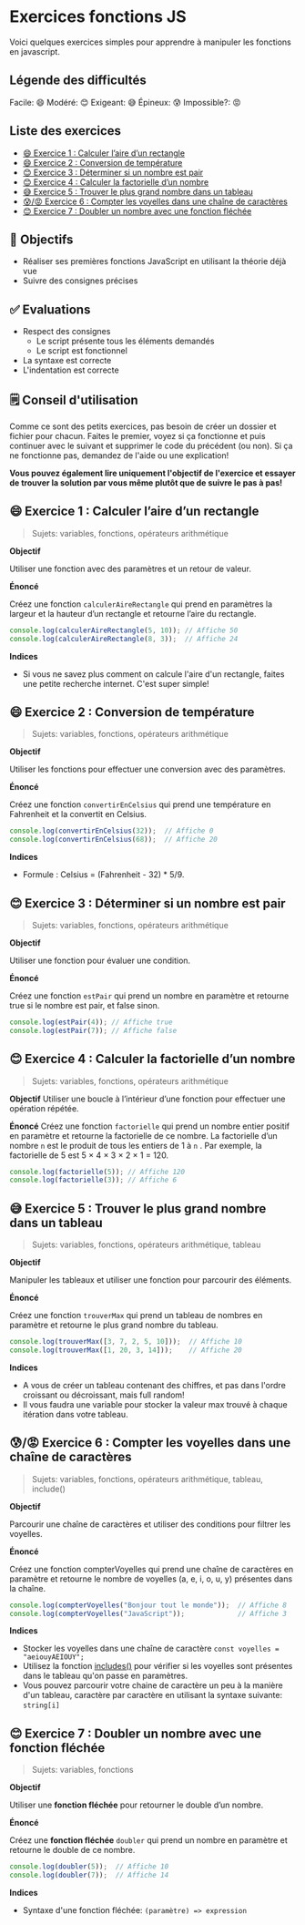 <!-- omit in toc -->
# Exercices fonctions JS

Voici quelques exercices simples pour apprendre à manipuler les fonctions en javascript.

<!-- omit in toc -->
## Légende des difficultés

Facile: 😄
Modéré: 😊
Exigeant: 😅
Épineux: 😰
Impossible?: 😡

<!-- omit in toc -->
## Liste des exercices

- [😄 Exercice 1 : Calculer l’aire d’un rectangle](#-exercice-1--calculer-laire-dun-rectangle)
- [😄 Exercice 2 : Conversion de température](#-exercice-2--conversion-de-température)
- [😊 Exercice 3 : Déterminer si un nombre est pair](#-exercice-3--déterminer-si-un-nombre-est-pair)
- [😊 Exercice 4 : Calculer la factorielle d’un nombre](#-exercice-4--calculer-la-factorielle-dun-nombre)
- [😅 Exercice 5 : Trouver le plus grand nombre dans un tableau](#-exercice-5--trouver-le-plus-grand-nombre-dans-un-tableau)
- [😰/😡 Exercice 6 : Compter les voyelles dans une chaîne de caractères](#-exercice-6--compter-les-voyelles-dans-une-chaîne-de-caractères)
- [😊 Exercice 7 : Doubler un nombre avec une fonction fléchée](#-exercice-7--doubler-un-nombre-avec-une-fonction-fléchée)

<!-- omit in toc -->
## :memo: Objectifs

- Réaliser ses premières fonctions JavaScript en utilisant la théorie déjà vue
- Suivre des consignes précises

<!-- omit in toc -->
## :white_check_mark: Evaluations

- Respect des consignes
  - Le script présente tous les éléments demandés
  - Le script est fonctionnel
- La syntaxe est correcte
- L'indentation est correcte

<!-- omit in toc -->
## 🗒️ Conseil d'utilisation

Comme ce sont des petits exercices, pas besoin de créer un dossier et fichier pour chacun. Faites le premier, voyez si ça fonctionne et puis continuer avec le suivant et supprimer le code du précédent (ou non). Si ça ne fonctionne pas, demandez de l'aide ou une explication!

**Vous pouvez également lire uniquement l'objectif de l'exercice et essayer de trouver la solution par vous même plutôt que de suivre le pas à pas!**

## 😄 Exercice 1 : Calculer l’aire d’un rectangle

> Sujets: variables, fonctions, opérateurs arithmétique

**Objectif**

Utiliser une fonction avec des paramètres et un retour de valeur.

**Énoncé**

Créez une fonction `calculerAireRectangle` qui prend en paramètres la largeur et la hauteur d’un rectangle et retourne l’aire du rectangle.

```js
console.log(calculerAireRectangle(5, 10)); // Affiche 50
console.log(calculerAireRectangle(8, 3));  // Affiche 24
```

**Indices**

- Si vous ne savez plus comment on calcule l'aire d'un rectangle, faites une petite recherche internet. C'est super simple!

## 😄 Exercice 2 : Conversion de température

> Sujets: variables, fonctions, opérateurs arithmétique

**Objectif**

Utiliser les fonctions pour effectuer une conversion avec des paramètres.

**Énoncé**

Créez une fonction `convertirEnCelsius` qui prend une température en Fahrenheit et la convertit en Celsius.

```js
console.log(convertirEnCelsius(32));  // Affiche 0
console.log(convertirEnCelsius(68));  // Affiche 20
```

**Indices**

- Formule : Celsius = (Fahrenheit - 32) * 5/9.

## 😊 Exercice 3 : Déterminer si un nombre est pair

> Sujets: variables, fonctions, opérateurs arithmétique

**Objectif**

Utiliser une fonction pour évaluer une condition.

**Énoncé**

Créez une fonction `estPair` qui prend un nombre en paramètre et retourne true si le nombre est pair, et false sinon.

```js
console.log(estPair(4)); // Affiche true
console.log(estPair(7)); // Affiche false
```

## 😊 Exercice 4 : Calculer la factorielle d’un nombre

> Sujets: variables, fonctions, opérateurs arithmétique

**Objectif**
Utiliser une boucle à l’intérieur d’une fonction pour effectuer une opération répétée.

**Énoncé**
Créez une fonction `factorielle` qui prend un nombre entier positif en paramètre et retourne la factorielle de ce nombre.
La factorielle d’un nombre  `n`  est le produit de tous les entiers de 1 à `n` . Par exemple, la factorielle de 5 est 5 × 4 × 3 × 2 × 1 = 120.

```js
console.log(factorielle(5)); // Affiche 120
console.log(factorielle(3)); // Affiche 6
```

## 😅 Exercice 5 : Trouver le plus grand nombre dans un tableau

> Sujets: variables, fonctions, opérateurs arithmétique, tableau

**Objectif**  

Manipuler les tableaux et utiliser une fonction pour parcourir des éléments.

**Énoncé**

Créez une fonction `trouverMax` qui prend un tableau de nombres en paramètre et retourne le plus grand nombre du tableau.

```js
console.log(trouverMax([3, 7, 2, 5, 10]));  // Affiche 10
console.log(trouverMax([1, 20, 3, 14]));    // Affiche 20
```

**Indices**

- A vous de créer un tableau contenant des chiffres, et pas dans l'ordre croissant ou décroissant, mais full random!
- Il vous faudra une variable pour stocker la valeur max trouvé à chaque itération dans votre tableau.

## 😰/😡 Exercice 6 : Compter les voyelles dans une chaîne de caractères

> Sujets: variables, fonctions, opérateurs arithmétique, tableau, include()

**Objectif**

Parcourir une chaîne de caractères et utiliser des conditions pour filtrer les voyelles.

**Énoncé**

Créez une fonction compterVoyelles qui prend une chaîne de caractères en paramètre et retourne le nombre de voyelles (a, e, i, o, u, y) présentes dans la chaîne.

```js
console.log(compterVoyelles("Bonjour tout le monde"));  // Affiche 8
console.log(compterVoyelles("JavaScript"));             // Affiche 3
```

**Indices**

- Stocker les voyelles dans une chaîne de caractère `const voyelles = "aeiouyAEIOUY";`
- Utilisez la fonction [includes()](https://developer.mozilla.org/fr/docs/Web/JavaScript/Reference/Global_Objects/Array/includes) pour vérifier si les voyelles sont présentes dans le tableau qu'on passe en paramètres.
- Vous pouvez parcourir votre chaine de caractère un peu à la manière d'un tableau, caractère par caractère en utilisant la syntaxe suivante: `string[i]`

## 😊 Exercice 7 : Doubler un nombre avec une fonction fléchée

> Sujets: variables, fonctions

**Objectif**

Utiliser une **fonction fléchée** pour retourner le double d’un nombre.

**Énoncé**

Créez une **fonction fléchée** `doubler` qui prend un nombre en paramètre et retourne le double de ce nombre.

```js
console.log(doubler(5));  // Affiche 10
console.log(doubler(7));  // Affiche 14
```

**Indices**

- Syntaxe d'une fonction fléchée: `(paramètre) => expression`